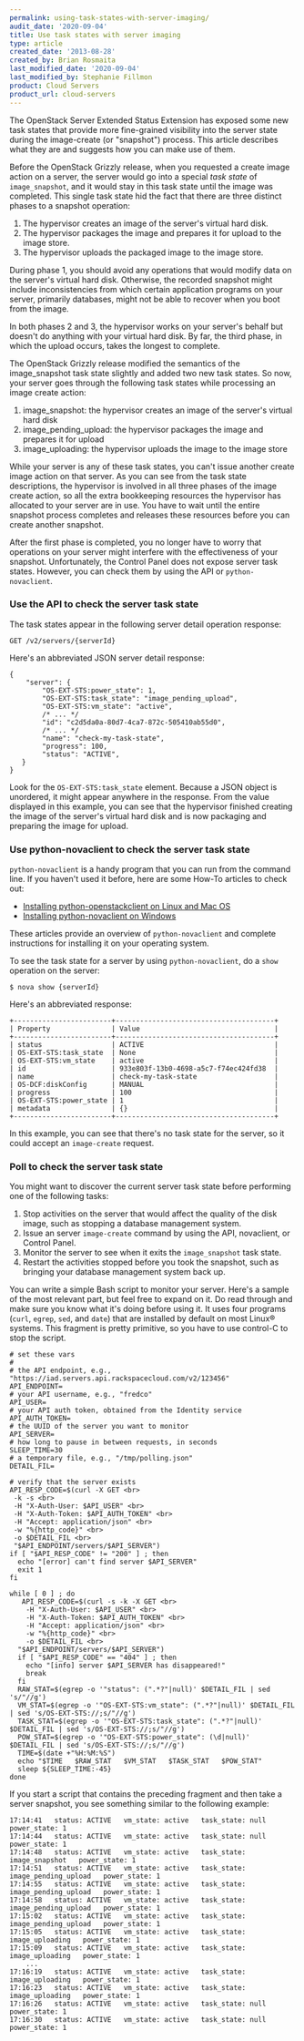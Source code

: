```yaml
---
permalink: using-task-states-with-server-imaging/
audit_date: '2020-09-04'
title: Use task states with server imaging
type: article
created_date: '2013-08-28'
created_by: Brian Rosmaita
last_modified_date: '2020-09-04'
last_modified_by: Stephanie Fillmon
product: Cloud Servers
product_url: cloud-servers
---
```


The OpenStack Server Extended Status Extension has exposed some new
task states that provide more fine-grained visibility into the server
state during the image-create (or "snapshot") process.  This article
describes what they are and suggests how you can make use of them.

Before the OpenStack Grizzly release, when you requested a create image
action on a server, the server would go into a special *task state* of
`image_snapshot`, and it would stay in this task state until the image
was completed. This single task state hid the fact that there are three
distinct phases to a snapshot operation:

1.  The hypervisor creates an image of the server's virtual hard disk.
2.  The hypervisor packages the image and prepares it for upload to the
    image store.
3.  The hypervisor uploads the packaged image to the image store.

During phase 1, you should avoid any operations that would modify data on
the server's virtual hard disk. Otherwise, the recorded snapshot might include
inconsistencies from which certain application programs on your
server, primarily databases, might not be able to recover when you boot from the image.

In both phases 2 and 3, the hypervisor works on your server's behalf
but doesn't do anything with your virtual hard disk. By far, the third phase,
in which the upload occurs, takes the longest to complete.

The OpenStack Grizzly release modified the semantics of the image\_snapshot
task state slightly and added two new task states. So now, your server goes
through the following task states while processing an image create action:

1.  image\_snapshot: the hypervisor creates an image of the server's
    virtual hard disk
2.  image\_pending\_upload: the hypervisor packages the image and
    prepares it for upload
3.  image\_uploading: the hypervisor uploads the image to the image
    store

While your server is any of these task states, you can't issue another
create image action on that server. As you can see from the task state
descriptions, the hypervisor is involved in all three phases of the
image create action, so all the extra bookkeeping resources the
hypervisor has allocated to your server are in use. You have to wait
until the entire snapshot process completes and releases these resources
before you can create another snapshot.

After the first phase is completed, you no longer have to worry that
operations on your server might interfere with the effectiveness of your
snapshot. Unfortunately, the Control Panel does not expose server task
states. However, you can check them by using the API or `python-novaclient`.

### Use the API to check the server task state

The task states appear in the following server detail operation response:

    GET /v2/servers/{serverId}

Here's an abbreviated JSON server detail response:

    {
        "server": {
            "OS-EXT-STS:power_state": 1,
            "OS-EXT-STS:task_state": "image_pending_upload",
            "OS-EXT-STS:vm_state": "active",
            /* ... */
            "id": "c2d5da0a-80d7-4ca7-872c-505410ab55d0",
            /* ... */
            "name": "check-my-task-state",
            "progress": 100,
            "status": "ACTIVE",
       }
    }

Look for the `OS-EXT-STS:task_state` element. Because a
JSON object is unordered, it might appear anywhere in the
response. From the value displayed in this
example, you can see that the hypervisor finished creating the
image of the server's virtual hard disk and is now packaging and
preparing the image for upload.

### Use python-novaclient to check the server task state

`python-novaclient` is a handy program that you can run from the command
line. If you haven't used it before, here are some How-To
articles to check out:

-   [Installing python-openstackclient on Linux and Mac
    OS](/support/how-to/installing-python-openstackclient-on-linux-and-mac-os)
-   [Installing python-novaclient on
    Windows](/support/how-to/installing-python-novaclient-on-windows)

These articles provide an overview of `python-novaclient`
and complete instructions for installing it on your operating system.

To see the task state for a server by using `python-novaclient`,
do a `show` operation on the server:

    $ nova show {serverId}

Here's an abbreviated response:

    +------------------------+---------------------------------------+
    | Property               | Value                                 |
    +------------------------+---------------------------------------+
    | status                 | ACTIVE                                |
    | OS-EXT-STS:task_state  | None                                  |
    | OS-EXT-STS:vm_state    | active                                |
    | id                     | 933e803f-13b0-4698-a5c7-f74ec424fd38  |
    | name                   | check-my-task-state                   |
    | OS-DCF:diskConfig      | MANUAL                                |
    | progress               | 100                                   |
    | OS-EXT-STS:power_state | 1                                     |
    | metadata               | {}                                    |
    +------------------------+---------------------------------------+

In this example, you can see that there's no task state for the server,
so it could accept an `image-create` request.

### Poll to check the server task state

You might want to discover the current server task state before performing
one of the following tasks:

1.  Stop activities on the server that would affect the
    quality of the disk image, such as stopping a database
    management system.
2.  Issue an server `image-create` command by using the API, novaclient, or
    Control Panel.
3.  Monitor the server to see when it exits the `image_snapshot` task state.
4.  Restart the activities stopped before you took the
    snapshot, such as bringing your database management system
    back up.

You can write a simple Bash script to monitor your server. Here's a sample of
the most relevant part, but feel free to expand on it. Do read through and make
sure you know what it's doing before using it. It uses four programs (`curl`, `egrep`,
`sed`, and `date`) that are installed by default on most Linux&reg; systems.
This fragment is pretty primitive, so you have to use control-C to stop the
script.

    # set these vars
    #
    # the API endpoint, e.g., "https://iad.servers.api.rackspacecloud.com/v2/123456"
    API_ENDPOINT=
    # your API username, e.g., "fredco"
    API_USER=
    # your API auth token, obtained from the Identity service
    API_AUTH_TOKEN=
    # the UUID of the server you want to monitor
    API_SERVER=
    # how long to pause in between requests, in seconds
    SLEEP_TIME=30
    # a temporary file, e.g., "/tmp/polling.json"
    DETAIL_FIL=

    # verify that the server exists
    API_RESP_CODE=$(curl -X GET <br>
     -k -s <br>
     -H "X-Auth-User: $API_USER" <br>
     -H "X-Auth-Token: $API_AUTH_TOKEN" <br>
     -H "Accept: application/json" <br>
     -w "%{http_code}" <br>
     -o $DETAIL_FIL <br>
     "$API_ENDPOINT/servers/$API_SERVER")
    if [ "$API_RESP_CODE" != "200" ] ; then
      echo "[error] can't find server $API_SERVER"
      exit 1
    fi

    while [ 0 ] ; do
       API_RESP_CODE=$(curl -s -k -X GET <br>
        -H "X-Auth-User: $API_USER" <br>
        -H "X-Auth-Token: $API_AUTH_TOKEN" <br>
        -H "Accept: application/json" <br>
        -w "%{http_code}" <br>
        -o $DETAIL_FIL <br>
      "$API_ENDPOINT/servers/$API_SERVER")
      if [ "$API_RESP_CODE" == "404" ] ; then
        echo "[info] server $API_SERVER has disappeared!"
        break
      fi
      RAW_STAT=$(egrep -o '"status": (".*?"|null)' $DETAIL_FIL | sed 's/"//g')
      VM_STAT=$(egrep -o '"OS-EXT-STS:vm_state": (".*?"|null)' $DETAIL_FIL | sed 's/OS-EXT-STS://;s/"//g')
      TASK_STAT=$(egrep -o '"OS-EXT-STS:task_state": (".*?"|null)' $DETAIL_FIL | sed 's/OS-EXT-STS://;s/"//g')
      POW_STAT=$(egrep -o '"OS-EXT-STS:power_state": (\d|null)' $DETAIL_FIL | sed 's/OS-EXT-STS://;s/"//g')
      TIME=$(date +"%H:%M:%S")
      echo "$TIME   $RAW_STAT   $VM_STAT   $TASK_STAT   $POW_STAT"
      sleep ${SLEEP_TIME:-45}
    done

If you start a script that contains the preceding fragment and then take a
server snapshot, you see something similar to the following example:

    17:14:41   status: ACTIVE   vm_state: active   task_state: null   power_state: 1
    17:14:44   status: ACTIVE   vm_state: active   task_state: null   power_state: 1
    17:14:48   status: ACTIVE   vm_state: active   task_state: image_snapshot   power_state: 1
    17:14:51   status: ACTIVE   vm_state: active   task_state: image_pending_upload   power_state: 1
    17:14:55   status: ACTIVE   vm_state: active   task_state: image_pending_upload   power_state: 1
    17:14:58   status: ACTIVE   vm_state: active   task_state: image_pending_upload   power_state: 1
    17:15:02   status: ACTIVE   vm_state: active   task_state: image_pending_upload   power_state: 1
    17:15:05   status: ACTIVE   vm_state: active   task_state: image_uploading   power_state: 1
    17:15:09   status: ACTIVE   vm_state: active   task_state: image_uploading   power_state: 1
        ...
    17:16:19   status: ACTIVE   vm_state: active   task_state: image_uploading   power_state: 1
    17:16:23   status: ACTIVE   vm_state: active   task_state: image_uploading   power_state: 1
    17:16:26   status: ACTIVE   vm_state: active   task_state: null   power_state: 1
    17:16:30   status: ACTIVE   vm_state: active   task_state: null   power_state: 1
